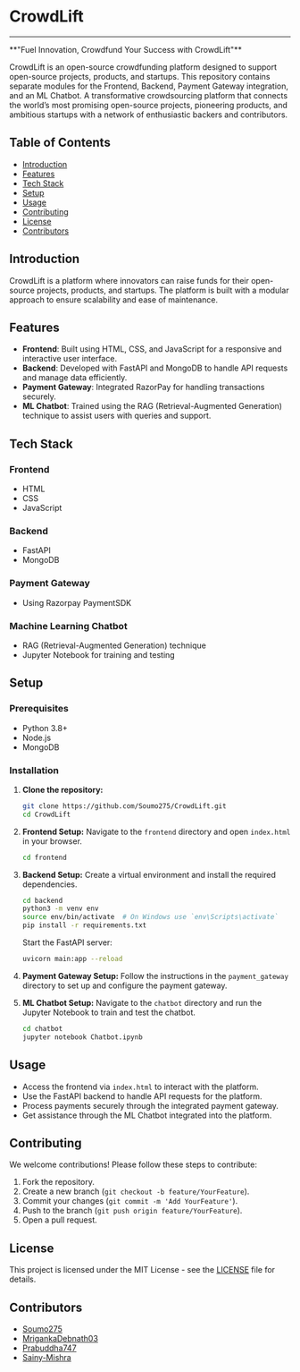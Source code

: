 # CrowdLift
<hr>
**"Fuel Innovation, Crowdfund Your Success with CrowdLift"**

CrowdLift is an open-source crowdfunding platform designed to support open-source projects, products, and startups. This repository contains separate modules for the Frontend, Backend, Payment Gateway integration, and an ML Chatbot.
A transformative crowdsourcing platform that connects the world’s most promising open-source projects, pioneering products, and ambitious startups with a network of enthusiastic backers and contributors.

## Table of Contents
- [Introduction](#introduction)
- [Features](#features)
- [Tech Stack](#tech-stack)
- [Setup](#setup)
- [Usage](#usage)
- [Contributing](#contributing)
- [License](#license)
- [Contributors](#contributors)

## Introduction
CrowdLift is a platform where innovators can raise funds for their open-source projects, products, and startups. The platform is built with a modular approach to ensure scalability and ease of maintenance.

## Features
- **Frontend**: Built using HTML, CSS, and JavaScript for a responsive and interactive user interface.
- **Backend**: Developed with FastAPI and MongoDB to handle API requests and manage data efficiently.
- **Payment Gateway**: Integrated RazorPay for handling transactions securely.
- **ML Chatbot**: Trained using the RAG (Retrieval-Augmented Generation) technique to assist users with queries and support.

## Tech Stack
### Frontend
- HTML
- CSS
- JavaScript

### Backend
- FastAPI
- MongoDB

### Payment Gateway
- Using Razorpay PaymentSDK

### Machine Learning Chatbot
- RAG (Retrieval-Augmented Generation) technique
- Jupyter Notebook for training and testing

## Setup
### Prerequisites
- Python 3.8+
- Node.js
- MongoDB

### Installation
1. **Clone the repository:**
   ```bash
   git clone https://github.com/Soumo275/CrowdLift.git
   cd CrowdLift
   ```

2. **Frontend Setup:**
   Navigate to the `frontend` directory and open `index.html` in your browser.
   ```bash
   cd frontend
   ```

3. **Backend Setup:**
   Create a virtual environment and install the required dependencies.
   ```bash
   cd backend
   python3 -m venv env
   source env/bin/activate  # On Windows use `env\Scripts\activate`
   pip install -r requirements.txt
   ```

   Start the FastAPI server:
   ```bash
   uvicorn main:app --reload
   ```

4. **Payment Gateway Setup:**
   Follow the instructions in the `payment_gateway` directory to set up and configure the payment gateway.

5. **ML Chatbot Setup:**
   Navigate to the `chatbot` directory and run the Jupyter Notebook to train and test the chatbot.
   ```bash
   cd chatbot
   jupyter notebook Chatbot.ipynb
   ```

## Usage
- Access the frontend via `index.html` to interact with the platform.
- Use the FastAPI backend to handle API requests for the platform.
- Process payments securely through the integrated payment gateway.
- Get assistance through the ML Chatbot integrated into the platform.

## Contributing
We welcome contributions! Please follow these steps to contribute:
1. Fork the repository.
2. Create a new branch (`git checkout -b feature/YourFeature`).
3. Commit your changes (`git commit -m 'Add YourFeature'`).
4. Push to the branch (`git push origin feature/YourFeature`).
5. Open a pull request.

## License
This project is licensed under the MIT License - see the [LICENSE](LICENSE) file for details.

## Contributors
- [Soumo275](https://github.com/Soumo275)
- [MrigankaDebnath03](https://github.com/MrigankaDebnath03)
- [Prabuddha747](https://github.com/Prabuddha747)
- [Sainy-Mishra](https://github.com/Sainy-Mishra)
